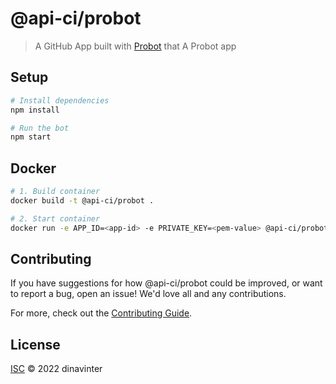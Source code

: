# @api-ci/probot

> A GitHub App built with [Probot](https://github.com/probot/probot) that A Probot app

## Setup

```sh
# Install dependencies
npm install

# Run the bot
npm start
```

## Docker

```sh
# 1. Build container
docker build -t @api-ci/probot .

# 2. Start container
docker run -e APP_ID=<app-id> -e PRIVATE_KEY=<pem-value> @api-ci/probot
```

## Contributing

If you have suggestions for how @api-ci/probot could be improved, or want to report a bug, open an issue! We'd love all and any contributions.

For more, check out the [Contributing Guide](CONTRIBUTING.md).

## License

[ISC](LICENSE) © 2022 dinavinter
